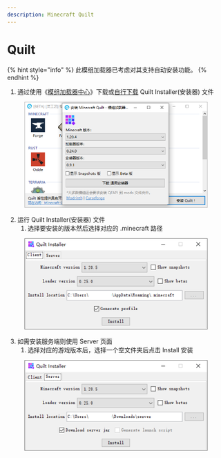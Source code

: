```yaml
---
description: Minecraft Quilt
---
```


# Quilt

{% hint style="info" %}
此模组加载器已考虑对其支持自动安装功能。
{% endhint %}

1. 通过使用《[模组加载器中心](https://docs.nullcraft.org/software/modloader-center)》下载或[自行下载](https://quiltmc.org/) Quilt Installer(安装器) 文件

<figure><img src="../../../.gitbook/assets/modloader_center_minecraft_quilt.png" alt=""><figcaption></figcaption></figure>

2. 运行 Quilt Installer(安装器) 文件
   1. 选择要安装的版本然后选择对应的 .minecraft 路径

<figure><img src="../../../.gitbook/assets/tutorial_install-modloader_minecraft_quilt_1.png" alt=""><figcaption></figcaption></figure>

3. 如需安装服务端则使用 Server 页面
   1. 选择对应的游戏版本后，选择一个空文件夹后点击 Install 安装

<figure><img src="../../../.gitbook/assets/tutorial_install-modloader_minecraft_quilt_2.png" alt=""><figcaption></figcaption></figure>
